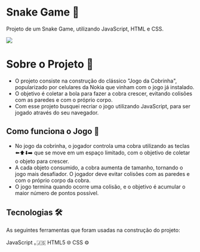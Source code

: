 # Snake Game 🐍
Projeto de um Snake Game, utilizando JavaScript, HTML e CSS.

<div>
  <img src="https://github.com/user-attachments/assets/982ed8ec-7437-4420-b21b-18a133e414ea" />

# Sobre o Projeto 📄
<div>
  <ul>
    <li>O projeto consiste na construção do clássico "Jogo da Cobrinha", popularizado por celulares da Nokia que vinham com o jogo já instalado.
    <li>O objetivo é coletar a bola para fazer a cobra crescer, evitando colisões com as paredes e com o próprio corpo.
    <li>Com esse projeto busquei recriar o jogo utilizando JavaScript, para ser jogado através do seu navegador.
    </li>
  </ul>
</div>

## Como funciona o Jogo 📌
<div>
  <ul>
    <li>No jogo da cobrinha, o jogador controla uma cobra utilizando as teclas ⬅️⬆️⬇️➡️ que se move em um espaço limitado, com o objetivo de coletar o objeto para crescer.
    <li>A cada objeto consumido, a cobra aumenta de tamanho, tornando o jogo mais desafiador. O jogador deve evitar colisões com as paredes e com o próprio corpo da cobra.
    <li>O jogo termina quando ocorre uma colisão, e o objetivo é acumular o maior número de pontos possível.
    </li>
  </ul>
</div>

## Tecnologias 🛠️
  As seguintes ferramentas que foram usadas na construção do projeto:
   <tbody>
    <tr>
      <td>JavaScript ｡🇯‌🇸
      </tr>
    <tr>
      <td>HTML5 🌐</td>
    </tr>
    <tr>
      <td>CSS ⚙️</td>
    </tr>
  </tbody>‌


</div>
